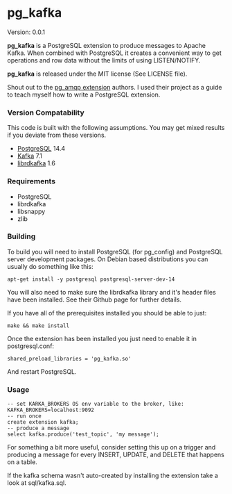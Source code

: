 # pg_kafka

Version: 0.0.1

**pg_kafka** is a PostgreSQL extension to produce messages to Apache Kafka. When combined with PostgreSQL it 
creates a convenient way to get operations and row data without the limits of using LISTEN/NOTIFY.

**pg_kafka** is released under the MIT license (See LICENSE file).

Shout out to the [pg_amqp extension](https://github.com/omniti-labs/pg_amqp) authors. I used their project as 
a guide to teach myself how to write a PostgreSQL extension.

### Version Compatability
This code is built with the following assumptions.  You may get mixed results if you deviate from these versions.

* [PostgreSQL](http://www.postgresql.org) 14.4
* [Kafka](http://kafka.apache.org) 7.1
* [librdkafka](https://github.com/edenhill/librdkafka) 1.6

### Requirements
* PostgreSQL
* librdkafka
* libsnappy
* zlib

### Building

To build you will need to install PostgreSQL (for pg_config) and PostgreSQL server development packages. On Debian 
based distributions you can usually do something like this:

    apt-get install -y postgresql postgresql-server-dev-14
    
You will also need to make sure the librdkafka library and it's header files have been installed. See their Github 
page for further details.

If you have all of the prerequisites installed you should be able to just:

    make && make install

Once the extension has been installed you just need to enable it in postgresql.conf:

    shared_preload_libraries = 'pg_kafka.so'

And restart PostgreSQL.

### Usage
    -- set KARKA_BROKERS OS env variable to the broker, like: KAFKA_BROKERS=localhost:9092
    -- run once
    create extension kafka;
    -- produce a message
    select kafka.produce('test_topic', 'my message');

For something a bit more useful, consider setting this up on a trigger and producing a message for every INSERT, UPDATE, 
and DELETE that happens on a table.

If the kafka schema wasn't auto-created by installing the extension take a look at sql/kafka.sql.
